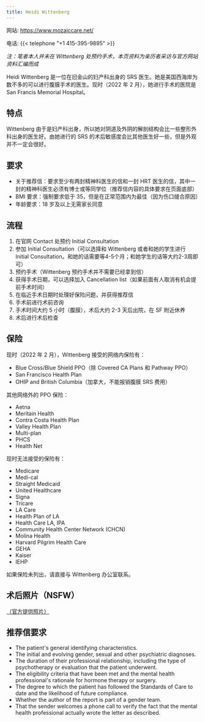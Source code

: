 ```yaml
---
title: Heidi Wittenberg
---
```


网站: <https://www.mozaiccare.net/>

电话: {{< telephone "+1 415-395-9895" >}}

*注：笔者本人并未在 Wittenberg 处预约手术，本页资料为亲历者采访与官方网站资料汇编而成*

Heidi Wittenberg 是一位在旧金山的妇产科出身的 SRS 医生。她是美国西海岸为数不多的可以进行腹膜手术的医生。现时（2022 年 2 月），她进行手术的医院是 San Francis Memorial Hospital。


## 特点

Wittenberg 由于是妇产科出身，所以她对阴道及外阴的解剖结构会比一些整形外科出身的医生好。由她进行的 SRS 的术后敏感度会比其他医生好一些，但是外观并不一定会很好。

## 要求

- 关于推荐信：要求至少有两封精神科医生的信和一封 HRT 医生的信，其中一封的精神科医生必须有博士或等同学位（推荐信内容的具体要求在页面底部）
- BMI 要求：强制要求低于 35，但是在正常范围内为最佳（因为伤口缝合原因）
- 年龄要求：18 岁及以上无需家长同意

## 流程

1. 在官网 Contact 处预约 Initial Consultation
1. 参加 Initial Consultation（可以选择和 Wittenberg 或者和她的学生进行 Initial Consultation。和她的话需要等4-5个月；和她学生的话等大约2-3周即可）
1. 预约手术（Wittenberg 预约手术并不需要已经拿到信）
1. 获得手术日期，可以选择加入 Cancellation list（如果前面有人取消有机会提前手术时间）
1. 在临近手术日期时处理好保险问题，并获得推荐信
1. 手术前进行术前咨询
1. 手术时间大约 5 小时（腹膜），术后大约 2-3 天后出院，在 SF 附近休养
1. 术后进行术后检查

## 保险

现时（2022 年 2 月），Wittenberg 接受的网络内保险有：

- Blue Cross/Blue Shield PPO（除 Covered CA Plans 和 Pathway PPO）
- San Francisco Health Plan
- OHIP and British Columbia（加拿大，不能报销腹膜 SRS 费用）

其他网络外的 PPO 保险：

- Aetna
- Meritain Health
- Contra Costa Health Plan
- Valley Health Plan
- Multi-plan
- PHCS
- Health Net

现时无法接受的保险有：

- Medicare
- Medi-cal
- Straight Medicaid
- United Healthcare
- Signa
- Tricare
- LA Care
- Health Plan of LA
- Health Care LA, IPA
- Community Health Center Network (CHCN)
- Molina Health
- Harvard Pilgrim Health Care
- GEHA
- Kaiser
- IEHP

如果保险未列出，请直接与 Wittenberg 办公室联系。

## 术后照片（NSFW）

[（官方提供照片）](https://www.mozaiccare.net/vaginoplasty-photos)

## 推荐信要求

- The patient's general identifying characteristics.
- The initial and evolving gender, sexual and other psychiatric diagnoses.
- The duration of their professional relationship, including the type of psychotherapy or evaluation that the patient underwent.
- The eligibility criteria that have been met and the mental health professional's rationale for hormone therapy or surgery.
- The degree to which the patient has followed the Standards of Care to date and the likelihood of future compliance.
- Whether the author of the report is part of a gender team.
- That the sender welcomes a phone call to verify the fact that the mental health professional actually wrote the letter as described.
